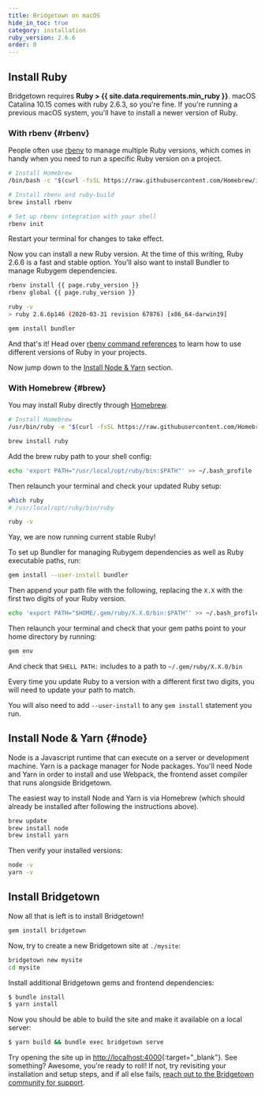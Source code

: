 ```yaml
---
title: Bridgetown on macOS
hide_in_toc: true
category: installation
ruby_version: 2.6.6
order: 0
---
```


## Install Ruby

Bridgetown requires **Ruby > {{ site.data.requirements.min_ruby }}**.
macOS Catalina 10.15 comes with ruby 2.6.3, so you're fine.
If you're running a previous macOS system, you'll have to install a newer version of Ruby.

### With rbenv {#rbenv}

People often use [rbenv](https://github.com/rbenv/rbenv) to manage multiple
Ruby versions, which comes in handy when you need to run a specific Ruby version on a project.

```sh
# Install Homebrew
/bin/bash -c "$(curl -fsSL https://raw.githubusercontent.com/Homebrew/install/master/install.sh)"

# Install rbenv and ruby-build
brew install rbenv

# Set up rbenv integration with your shell
rbenv init
```

Restart your terminal for changes to take effect.

Now you can install a new Ruby version. At the time of this writing, Ruby 2.6.6 is a fast and stable option. You'll also want to install Bundler to manage Rubygem dependencies.

```sh
rbenv install {{ page.ruby_version }}
rbenv global {{ page.ruby_version }}

ruby -v
> ruby 2.6.6p146 (2020-03-31 revision 67876) [x86_64-darwin19]

gem install bundler
```

And that's it! Head over [rbenv command references](https://github.com/rbenv/rbenv#command-reference) to learn how to use different versions of Ruby in your projects.

Now jump down to the [Install Node & Yarn](#node) section.

### With Homebrew {#brew}

You may install Ruby directly through [Homebrew](https://brew.sh).

```sh
# Install Homebrew
/usr/bin/ruby -e "$(curl -fsSL https://raw.githubusercontent.com/Homebrew/install/master/install)"

brew install ruby
```

Add the brew ruby path to your shell config:

```sh
echo 'export PATH="/usr/local/opt/ruby/bin:$PATH"' >> ~/.bash_profile
```

Then relaunch your terminal and check your updated Ruby setup:

```sh
which ruby
# /usr/local/opt/ruby/bin/ruby

ruby -v
```

Yay, we are now running current stable Ruby!

To set up Bundler for managing Rubygem dependencies as well as Ruby executable paths, run:

```sh
gem install --user-install bundler
```

Then append your path file with the following, replacing the `X.X` with the first two digits of your Ruby version.

```sh
echo 'export PATH="$HOME/.gem/ruby/X.X.0/bin:$PATH"' >> ~/.bash_profile
```

Then relaunch your terminal and check that your gem paths point to your home directory by running:

```sh
gem env
```

And check that `SHELL PATH:` includes to a path to `~/.gem/ruby/X.X.0/bin`

<div class="note" markdown="1">
Every time you update Ruby to a version with a different first two digits, you will need to update your path to match.

You will also need to add `--user-install` to any `gem install` statement you run.
</div>

## Install Node & Yarn {#node}

Node is a Javascript runtime that can execute on a server or development machine. Yarn is a package manager for Node packages. You'll need Node and Yarn in order to install and use Webpack, the frontend asset compiler that runs alongside Bridgetown.

The easiest way to install Node and Yarn is via Homebrew (which should already be installed after following the instructions above).

```sh
brew update
brew install node
brew install yarn
```

Then verify your installed versions:

```sh
node -v
yarn -v
```

## Install Bridgetown

Now all that is left is to install Bridgetown!

```sh
gem install bridgetown
```

Now, try to create a new Bridgetown site at `./mysite`:

```sh
bridgetown new mysite
cd mysite
```

Install additional Bridgetown gems and frontend dependencies:

```sh
$ bundle install
$ yarn install
```

Now you should be able to build the site and make it available on a local server:

```sh
$ yarn build && bundle exec bridgetown serve
```

Try opening the site up in [http://localhost:4000](http://localhost:4000){:target="_blank"}. See something? Awesome, you're ready to roll! If not, try revisiting your installation and setup steps, and if all else fails, [reach out to the Bridgetown community for support](/docs/community/).
